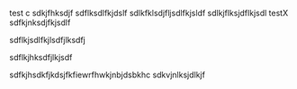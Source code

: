 test c
sdkjfhksdjf
sdflksdlfkjdslf
sdlkfklsdjfljsdlfkjsldf
sdlkjflksjdflkjsdl
testX
sdfkjnksdjfkjsdlf



sdflkjsdlfkjlsdfjlksdfj

sdflkjhksdfjlkjsdf


sdfkjhsdkfjkdsjfkfiewrfhwkjnbjdsbkhc
sdkvjnlksjdlkjf